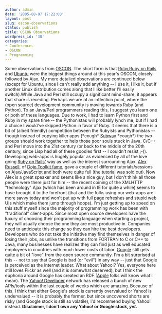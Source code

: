 ```yaml
---
author: admin
date: '2005-08-07 17:22:00'
layout: post
slug: oscon-observations
status: publish
title: OSCON Observations
wordpress_id: '38'
categories:
- Conferences
- OSCON
- Programming
---
```


Some observations from
[OSCON](http://conferences.oreillynet.com/os2005/). The short form is
that [Ruby,](http://www.ruby-lang.org)[Ruby on
Rails](http://www.rubyonrails.org) and
[Ubuntu](http://www.ubuntulinux.org/) were the biggest things around at
this year's OSCON, closely followed by Ajax. My more detailed
observations are continued below (except for Ubuntu, since I can't
really add anything -- I use it, I like it, but if another Linux
distribution comes along that I like better I'll easily switch).While
Java and Perl still occupy a significant mind-share, it appears that
share is receding. Perhaps we are at an inflection point, where the
(open source) development community is moving towards Ruby (and Python).
To an Java/Perl programmers reading this, I suggest you learn one or
both of these languages. Due to work, I had to learn Python first and
Ruby in my spare time -- the Pythonistas will probably lynch me, but if
I had a choice I would've skipped Python in favor of Ruby. It seems that
there is a bit of (albeit friendly) competition between the Rubyists and
Pythonistas -- though instead of copying killer apps (\*cough\*
[Subway](http://redhanded.hobix.com/cult/hissHissChooChoo.html)
\*cough\*) the two groups should work together to help those poor souls
stuck in Java, C/C++ and Perl move into the 21st century (or back to the
middle of the 20th century, since Lisp had all of these goodies first --
I couldn't resist ;-)). Developing web-apps is hugely popular as
evidenced by all of the love going [Ruby on
Rails'](http://www.rubyonrails.org) way as well as the interest
surrounding Ajax. [Alex Russell](http://alex.dojotoolkit.org/), of [Dojo
Toolkit fame](http://www.dojotoolkit.org), gave a couple of different
tutorials/sessions on Ajax/JavaScript and both were quite full (the
tutorial was sold out). Now Alex is a great speaker and seems like a
nice guy, but I don't think all those people were there just for him --
the recent coining of the XMLHTTP "technology" Ajax (which has been
around in IE for quite a while) seems to have brought it to the
forefront (that and the folks using our web-apps are more savvy today
and won't put up with full page refreshes and stupid web UIs which make
them jump through hoops). I'm just getting up to speed on this stuff
myself since the majority of programming work has been with
"traditional" client-apps. Since most open source developers have the
luxury of choosing their programming language when starting a project,
they will usually choose the one they are most productive in. Companies
need to anticipate this change so they can hire the best developers.
Developers who do not take the initiative may find themselves in danger
of losing their jobs, as unlike the transitions from FORTRAN to C or C++
to Java, many businesses have realizes they can find just as well
educated employees in countries with much lower costs of labor.
[Google](http://www.google.com) still gets quite a bit of "love" from
the open source community. I'm a bit surprised at this -- not to say
that Google is bad (or "evil") in any way -- just that Google is
perceived as the internet leader. What about Yahoo!? Yes, everyone here
still loves Flickr as well (and it is somewhat deserved), but I think
the euphoria around Google has created an RDF
([Apple](http://www.apple.com) folks will know what I mean). The [Yahoo!
Developer](http://developer.yahoo.net) network has released a bunch of
new APIs/tools within the last couple of weeks which are amazing.
Because of this, I think that either Google's stock is currently
overvalued or Yahoo! is undervalued -- it is probably the former, but
since uncovered shorts are risky (and Google stock is still so
volatile), I'd recommend buying Yahoo! instead. **Disclaimer, I don't
own any Yahoo! or Google stock, *yet*.**
